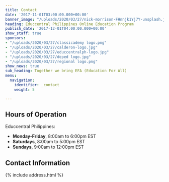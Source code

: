 ```yaml
---
title: Contact
date: '2017-11-01T03:00:00.000+00:00'
banner_image: "/uploads/2020/03/27/nick-morrison-FHnnjk1Yj7Y-unsplash.jpg"
heading: Educcentral Philippines Online Education Program
publish_date: '2017-12-01T04:00:00.000+00:00'
show_staff: true
sponsors:
- "/uploads/2020/03/27/classicademy logo.png"
- "/uploads/2020/03/27/calderon-logo.jpg"
- "/uploads/2020/03/27/educcentralph-logo.jpg"
- "/uploads/2020/03/27/deped logo.jpg"
- "/uploads/2020/03/27/regional logo.png"
show_news: true
sub_heading: Together we bring EFA (Education For All)
menu:
  navigation:
    identifier: _contact
    weight: 5

---
```

## Hours of Operation

Educcentral Philippines:

* **Monday-Friday**, 8:00am to 6:00pm EST
* **Saturdays**, 8:00am to 5:00pm EST
* **Sundays**, 9:00am to 12:00pm EST

## Contact Information

{% include address.html %}